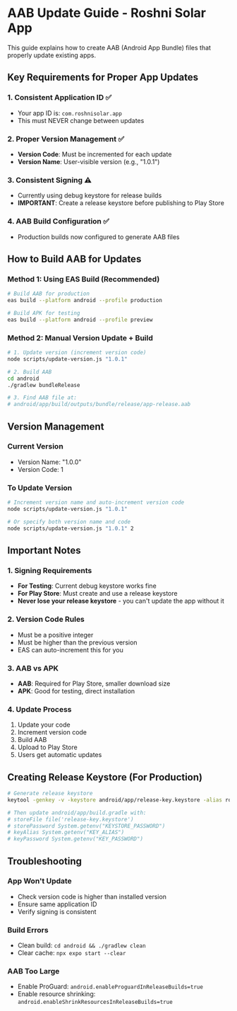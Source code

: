 # AAB Update Guide - Roshni Solar App

This guide explains how to create AAB (Android App Bundle) files that properly update existing apps.

## Key Requirements for Proper App Updates

### 1. **Consistent Application ID** ✅
- Your app ID is: `com.roshnisolar.app`
- This must NEVER change between updates

### 2. **Proper Version Management** ✅
- **Version Code**: Must be incremented for each update
- **Version Name**: User-visible version (e.g., "1.0.1")

### 3. **Consistent Signing** ⚠️
- Currently using debug keystore for release builds
- **IMPORTANT**: Create a release keystore before publishing to Play Store

### 4. **AAB Build Configuration** ✅
- Production builds now configured to generate AAB files

## How to Build AAB for Updates

### Method 1: Using EAS Build (Recommended)

```bash
# Build AAB for production
eas build --platform android --profile production

# Build APK for testing
eas build --platform android --profile preview
```

### Method 2: Manual Version Update + Build

```bash
# 1. Update version (increment version code)
node scripts/update-version.js "1.0.1"

# 2. Build AAB
cd android
./gradlew bundleRelease

# 3. Find AAB file at:
# android/app/build/outputs/bundle/release/app-release.aab
```

## Version Management

### Current Version
- Version Name: "1.0.0"
- Version Code: 1

### To Update Version
```bash
# Increment version name and auto-increment version code
node scripts/update-version.js "1.0.1"

# Or specify both version name and code
node scripts/update-version.js "1.0.1" 2
```

## Important Notes

### 1. **Signing Requirements**
- **For Testing**: Current debug keystore works fine
- **For Play Store**: Must create and use a release keystore
- **Never lose your release keystore** - you can't update the app without it

### 2. **Version Code Rules**
- Must be a positive integer
- Must be higher than the previous version
- EAS can auto-increment this for you

### 3. **AAB vs APK**
- **AAB**: Required for Play Store, smaller download size
- **APK**: Good for testing, direct installation

### 4. **Update Process**
1. Update your code
2. Increment version code
3. Build AAB
4. Upload to Play Store
5. Users get automatic updates

## Creating Release Keystore (For Production)

```bash
# Generate release keystore
keytool -genkey -v -keystore android/app/release-key.keystore -alias roshnisolar-key -keyalg RSA -keysize 2048 -validity 10000

# Then update android/app/build.gradle with:
# storeFile file('release-key.keystore')
# storePassword System.getenv("KEYSTORE_PASSWORD")
# keyAlias System.getenv("KEY_ALIAS")
# keyPassword System.getenv("KEY_PASSWORD")
```

## Troubleshooting

### App Won't Update
- Check version code is higher than installed version
- Ensure same application ID
- Verify signing is consistent

### Build Errors
- Clean build: `cd android && ./gradlew clean`
- Clear cache: `npx expo start --clear`

### AAB Too Large
- Enable ProGuard: `android.enableProguardInReleaseBuilds=true`
- Enable resource shrinking: `android.enableShrinkResourcesInReleaseBuilds=true` 